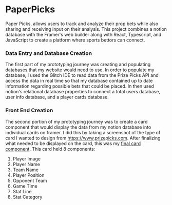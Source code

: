 # PaperPicks
Paper Picks, allows users to track and analyze their prop bets while also sharing and receiving input on their analysis. This project combines a notion database with the Framer's web builder along with React, Typescript, and JavaScript to create a platform where sports bettors can connect. 

### Data Entry and Database Creation
The first part of my prototyping journey was creating and populating databases that my website would need to use. In order to populate my database, I used the Glitch IDE to read data from the Prize Picks API and access the data in real time so that my database contained up to date information regarding possible bets that could be placed. In then used notion's relational database properties to connect a total users database, user info database, and a player cards database.

### Front End Creation
The second portion of my prototyping journey was to create a card component that would display the data from my notion database into individual cards on framer. I did this by taking a screenshot of the type of card I wanted to design from https://www.prizepicks.com. After finalizing what needed to be displayed on the card, this was my [final card component](https://framer.com/projects/Design-Idea--ZNMTs9yCrErdornpX3Jj-3LSJ9?node=AWzvP7BPX). This card held 8 components:

1. Player Image
2. Player Name
3. Team Name
4. Player Position
5. Opponent Team
6. Game Time
7. Stat Line
8. Stat Category

